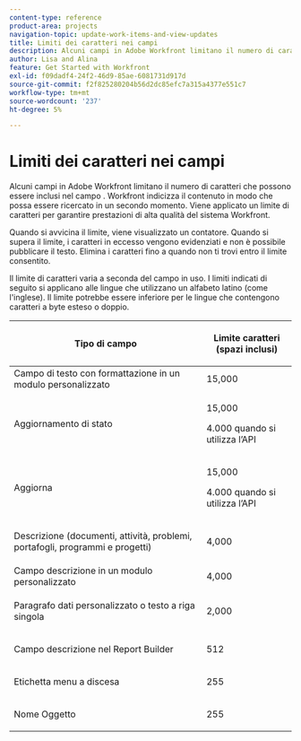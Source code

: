 ```yaml
---
content-type: reference
product-area: projects
navigation-topic: update-work-items-and-view-updates
title: Limiti dei caratteri nei campi
description: Alcuni campi in Adobe Workfront limitano il numero di caratteri che possono essere inclusi nel campo . Workfront indicizza il contenuto in modo che possa essere ricercato in un secondo momento. Viene applicato un limite di caratteri per garantire prestazioni di alta qualità del sistema Workfront.
author: Lisa and Alina
feature: Get Started with Workfront
exl-id: f09dadf4-24f2-46d9-85ae-6081731d917d
source-git-commit: f2f825280204b56d2dc85efc7a315a4377e551c7
workflow-type: tm+mt
source-wordcount: '237'
ht-degree: 5%

---
```


# Limiti dei caratteri nei campi

Alcuni campi in Adobe Workfront limitano il numero di caratteri che possono essere inclusi nel campo . Workfront indicizza il contenuto in modo che possa essere ricercato in un secondo momento. Viene applicato un limite di caratteri per garantire prestazioni di alta qualità del sistema Workfront.

Quando si avvicina il limite, viene visualizzato un contatore. Quando si supera il limite, i caratteri in eccesso vengono evidenziati e non è possibile pubblicare il testo. Elimina i caratteri fino a quando non ti trovi entro il limite consentito.

Il limite di caratteri varia a seconda del campo in uso. I limiti indicati di seguito si applicano alle lingue che utilizzano un alfabeto latino (come l&#39;inglese). Il limite potrebbe essere inferiore per le lingue che contengono caratteri a byte esteso o doppio.

<table style="table-layout:auto"> 
 <col> 
 <col> 
 <thead> 
  <tr> 
   <th> <p><strong>Tipo di campo</strong> </p> </th> 
   <th> <p><strong>Limite caratteri (</strong><strong>spazi inclusi)</strong> </p> </th> 
  </tr> 
 </thead> 
 <tbody> 
  <tr> 
   <td>Campo di testo con formattazione in un modulo personalizzato</td> 
   <td>15,000</td> 
  </tr> 
  <tr> 
   <td> <p>Aggiornamento di stato</p> </td> 
   <td> <p>15,000</p>
   <p> 4.000 quando si utilizza l’API</p> </td> 
  </tr> 
  <tr> 
   <td> <p>Aggiorna</p> </td> 
   <td> <p>15,000</p> 
   <p> 4.000 quando si utilizza l’API</p></td> 
  </tr> 
  <tr> 
   <td> <p>Descrizione (documenti, attività, problemi, portafogli, programmi e progetti)</p> </td> 
   <td> <p>4,000</p> </td> 
  </tr> 
  <tr> 
   <td>Campo descrizione in un modulo personalizzato</td> 
   <td>4,000</td> 
  </tr> 
  <tr> 
   <td> <p>Paragrafo dati personalizzato o testo a riga singola </p> </td> 
   <td> <p>2,000</p> </td> 
  </tr> 
  <tr> 
   <td> <p>Campo descrizione nel Report Builder</p> </td> 
   <td> <p>512</p> </td> 
  </tr> 
  <tr> 
   <td> <p>Etichetta menu a discesa</p> </td> 
   <td> <p>255</p> </td> 
  </tr> 
  <tr> 
   <td> <p>Nome Oggetto</p> </td> 
   <td> <p>255</p> </td> 
  </tr> 
 </tbody> 
</table>
